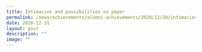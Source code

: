 ```yaml
---
title: Intimacies and possibilities on paper
permalink: /news/achievements/alumni-achievements/2020/12/30/intimacies-and-possibilities-on-paper/
date: 2020-12-31
layout: post
description: ""
image: ""
---
```


